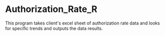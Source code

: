 # Authorization_Rate_R
This program takes client's excel sheet of authorization rate data and looks for specific trends and outputs the data results.
